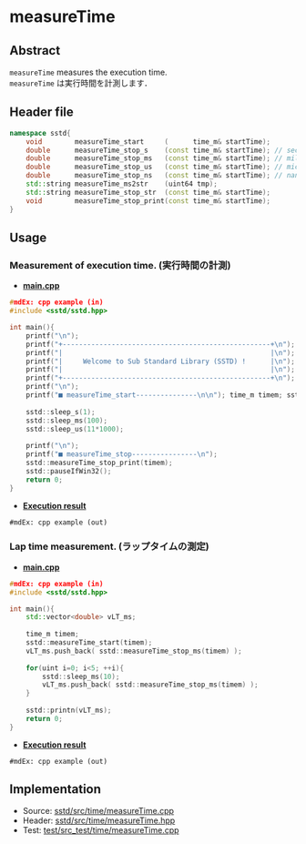 # measureTime
## Abstract
`measureTime` measures the execution time.  
`measureTime` は実行時間を計測します．

## Header file
```cpp
namespace sstd{
    void        measureTime_start     (      time_m& startTime);
    double      measureTime_stop_s    (const time_m& startTime); // sec
    double      measureTime_stop_ms   (const time_m& startTime); // milli sec
    double      measureTime_stop_us   (const time_m& startTime); // micro sec
    double      measureTime_stop_ns   (const time_m& startTime); // nano sec
    std::string measureTime_ms2str    (uint64 tmp);
    std::string measureTime_stop_str  (const time_m& startTime);
    void        measureTime_stop_print(const time_m& startTime);
}
```

## Usage
### Measurement of execution time. (実行時間の計測)
- <u>**main.cpp**</u>
```cpp
#mdEx: cpp example (in)
#include <sstd/sstd.hpp>

int main(){
    printf("\n");
    printf("+---------------------------------------------------+\n");
    printf("|                                                   |\n");
    printf("|     Welcome to Sub Standard Library (SSTD) !      |\n");
    printf("|                                                   |\n");
    printf("+---------------------------------------------------+\n");
    printf("\n");
    printf("■ measureTime_start---------------\n\n"); time_m timem; sstd::measureTime_start(timem);
    
    sstd::sleep_s(1);
    sstd::sleep_ms(100);
    sstd::sleep_us(11*1000);
    
    printf("\n");
    printf("■ measureTime_stop----------------\n");
    sstd::measureTime_stop_print(timem);
    sstd::pauseIfWin32();
    return 0;
}
```
- <u>**Execution result**</u>
```
#mdEx: cpp example (out)
```

### Lap time measurement. (ラップタイムの測定)
- <u>**main.cpp**</u>
```cpp
#mdEx: cpp example (in)
#include <sstd/sstd.hpp>

int main(){
    std::vector<double> vLT_ms;
    
    time_m timem;
    sstd::measureTime_start(timem);
    vLT_ms.push_back( sstd::measureTime_stop_ms(timem) );
    
    for(uint i=0; i<5; ++i){
        sstd::sleep_ms(10);
        vLT_ms.push_back( sstd::measureTime_stop_ms(timem) );
    }
    
    sstd::printn(vLT_ms);
    return 0;
}
```
- <u>**Execution result**</u>
```
#mdEx: cpp example (out)
```

## Implementation
- Source: [sstd/src/time/measureTime.cpp](https://github.com/admiswalker/SubStandardLibrary-SSTD-/blob/master/sstd/src/time/measureTime.cpp)
- Header: [sstd/src/time/measureTime.hpp](https://github.com/admiswalker/SubStandardLibrary-SSTD-/blob/master/sstd/src/time/measureTime.hpp)
- Test: [test/src_test/time/measureTime.cpp](https://github.com/admiswalker/SubStandardLibrary-SSTD-/blob/master/test/src_test/time/measureTime.cpp)
